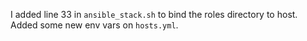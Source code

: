 I added line 33 in `ansible_stack.sh` to bind the roles directory to host.
Added some new env vars on `hosts.yml`.